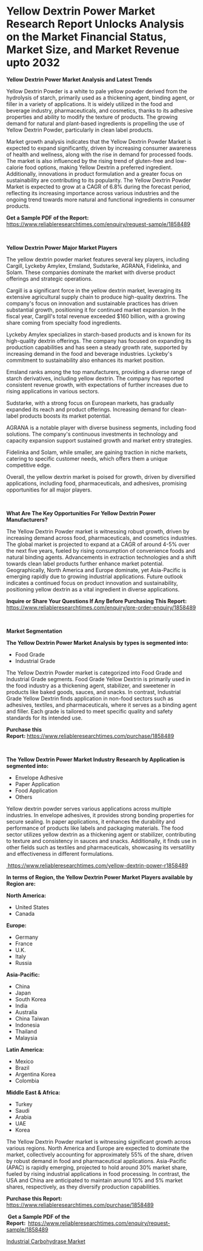 <p><h1>Yellow Dextrin Power Market Research Report Unlocks Analysis on the Market Financial Status, Market Size, and Market Revenue upto 2032</h1></p><p><strong>Yellow Dextrin Power Market Analysis and Latest Trends</strong></p>
<p><p>Yellow Dextrin Powder is a white to pale yellow powder derived from the hydrolysis of starch, primarily used as a thickening agent, binding agent, or filler in a variety of applications. It is widely utilized in the food and beverage industry, pharmaceuticals, and cosmetics, thanks to its adhesive properties and ability to modify the texture of products. The growing demand for natural and plant-based ingredients is propelling the use of Yellow Dextrin Powder, particularly in clean label products.</p><p>Market growth analysis indicates that the Yellow Dextrin Powder Market is expected to expand significantly, driven by increasing consumer awareness of health and wellness, along with the rise in demand for processed foods. The market is also influenced by the rising trend of gluten-free and low-calorie food options, making Yellow Dextrin a preferred ingredient. Additionally, innovations in product formulation and a greater focus on sustainability are contributing to its popularity. The Yellow Dextrin Powder Market is expected to grow at a CAGR of 6.8% during the forecast period, reflecting its increasing importance across various industries and the ongoing trend towards more natural and functional ingredients in consumer products.</p></p>
<p><strong>Get a Sample PDF of the Report:&nbsp;</strong> <a href="https://www.reliableresearchtimes.com/enquiry/request-sample/1858489?utm_campaign=2204&utm_medium=2&utm_source=Github&utm_content=ia&utm_term=03022025&utm_id=yellow-dextrin-power">https://www.reliableresearchtimes.com/enquiry/request-sample/1858489</a></p>
<p>&nbsp;</p>
<p><strong>Yellow Dextrin Power Major Market Players</strong></p>
<p><p>The yellow dextrin powder market features several key players, including Cargill, Lyckeby Amylex, Emsland, Sudstarke, AGRANA, Fidelinka, and Solam. These companies dominate the market with diverse product offerings and strategic operations.</p><p>Cargill is a significant force in the yellow dextrin market, leveraging its extensive agricultural supply chain to produce high-quality dextrins. The company's focus on innovation and sustainable practices has driven substantial growth, positioning it for continued market expansion. In the fiscal year, Cargill's total revenue exceeded $160 billion, with a growing share coming from specialty food ingredients.</p><p>Lyckeby Amylex specializes in starch-based products and is known for its high-quality dextrin offerings. The company has focused on expanding its production capabilities and has seen a steady growth rate, supported by increasing demand in the food and beverage industries. Lyckeby's commitment to sustainability also enhances its market position.</p><p>Emsland ranks among the top manufacturers, providing a diverse range of starch derivatives, including yellow dextrin. The company has reported consistent revenue growth, with expectations of further increases due to rising applications in various sectors.</p><p>Sudstarke, with a strong focus on European markets, has gradually expanded its reach and product offerings. Increasing demand for clean-label products boosts its market potential.</p><p>AGRANA is a notable player with diverse business segments, including food solutions. The company's continuous investments in technology and capacity expansion support sustained growth and market entry strategies.</p><p>Fidelinka and Solam, while smaller, are gaining traction in niche markets, catering to specific customer needs, which offers them a unique competitive edge.</p><p>Overall, the yellow dextrin market is poised for growth, driven by diversified applications, including food, pharmaceuticals, and adhesives, promising opportunities for all major players.</p></p>
<p>&nbsp;</p>
<p><strong>What Are The Key Opportunities For Yellow Dextrin Power Manufacturers?</strong></p>
<p><p>The Yellow Dextrin Powder market is witnessing robust growth, driven by increasing demand across food, pharmaceuticals, and cosmetics industries. The global market is projected to expand at a CAGR of around 4-5% over the next five years, fueled by rising consumption of convenience foods and natural binding agents. Advancements in extraction technologies and a shift towards clean label products further enhance market potential. Geographically, North America and Europe dominate, yet Asia-Pacific is emerging rapidly due to growing industrial applications. Future outlook indicates a continued focus on product innovation and sustainability, positioning yellow dextrin as a vital ingredient in diverse applications.</p></p>
<p><strong>Inquire or Share Your Questions If Any Before Purchasing This Report:</strong> <a href="https://www.reliableresearchtimes.com/enquiry/pre-order-enquiry/1858489?utm_campaign=2204&utm_medium=2&utm_source=Github&utm_content=ia&utm_term=03022025&utm_id=yellow-dextrin-power">https://www.reliableresearchtimes.com/enquiry/pre-order-enquiry/1858489</a></p>
<p>&nbsp;</p>
<p><strong>Market Segmentation</strong></p>
<p><strong>The Yellow Dextrin Power Market Analysis by types is segmented into:</strong></p>
<p><ul><li>Food Grade</li><li>Industrial Grade</li></ul></p>
<p><p>The Yellow Dextrin Powder market is categorized into Food Grade and Industrial Grade segments. Food Grade Yellow Dextrin is primarily used in the food industry as a thickening agent, stabilizer, and sweetener in products like baked goods, sauces, and snacks. In contrast, Industrial Grade Yellow Dextrin finds application in non-food sectors such as adhesives, textiles, and pharmaceuticals, where it serves as a binding agent and filler. Each grade is tailored to meet specific quality and safety standards for its intended use.</p></p>
<p><strong>Purchase this Report:&nbsp;</strong><a href="https://www.reliableresearchtimes.com/purchase/1858489?utm_campaign=2204&utm_medium=2&utm_source=Github&utm_content=ia&utm_term=03022025&utm_id=yellow-dextrin-power">https://www.reliableresearchtimes.com/purchase/1858489</a></p>
<p>&nbsp;</p>
<p><strong>The Yellow Dextrin Power Market Industry Research by Application is segmented into:</strong></p>
<p><ul><li>Envelope Adhesive</li><li>Paper Application</li><li>Food Application</li><li>Others</li></ul></p>
<p><p>Yellow dextrin powder serves various applications across multiple industries. In envelope adhesives, it provides strong bonding properties for secure sealing. In paper applications, it enhances the durability and performance of products like labels and packaging materials. The food sector utilizes yellow dextrin as a thickening agent or stabilizer, contributing to texture and consistency in sauces and snacks. Additionally, it finds use in other fields such as textiles and pharmaceuticals, showcasing its versatility and effectiveness in different formulations.</p></p>
<p><a href="https://www.reliableresearchtimes.com/yellow-dextrin-power-r1858489?utm_campaign=2204&utm_medium=2&utm_source=Github&utm_content=ia&utm_term=03022025&utm_id=yellow-dextrin-power">&nbsp;https://www.reliableresearchtimes.com/yellow-dextrin-power-r1858489</a></p>
<p><strong>In terms of Region, the Yellow Dextrin Power Market Players available by Region are:</strong></p>
<p>
    <p> <strong> North America: </strong>
        <ul>
            <li>United States</li>
            <li>Canada</li>
        </ul>
        </p> 
    <p> <strong> Europe: </strong>
        <ul>
            <li>Germany</li>
            <li>France</li>
            <li>U.K.</li>
            <li>Italy</li>
            <li>Russia</li>
        </ul>
        </p> 
    <p> <strong> Asia-Pacific: </strong>
        <ul>
            <li>China</li>
            <li>Japan</li>
            <li>South Korea</li>
            <li>India</li>
            <li>Australia</li>
            <li>China Taiwan</li>
            <li>Indonesia</li>
            <li>Thailand</li>
            <li>Malaysia</li>
        </ul>
        </p> 
    <p> <strong> Latin America: </strong>
        <ul>
            <li>Mexico</li>
            <li>Brazil</li>
            <li>Argentina Korea</li>
            <li>Colombia</li>
        </ul>
        </p> 
    <p> <strong> Middle East & Africa: </strong>
        <ul>
            <li>Turkey</li>
            <li>Saudi</li>
            <li>Arabia</li>
            <li>UAE</li>
            <li>Korea</li>
        </ul>
    </p>
    </p>
<p><p>The Yellow Dextrin Powder market is witnessing significant growth across various regions. North America and Europe are expected to dominate the market, collectively accounting for approximately 55% of the share, driven by robust demand in food and pharmaceutical applications. Asia-Pacific (APAC) is rapidly emerging, projected to hold around 30% market share, fueled by rising industrial applications in food processing. In contrast, the USA and China are anticipated to maintain around 10% and 5% market shares, respectively, as they diversify production capabilities.</p></p>
<p><strong>Purchase this Report: </strong><a href="https://www.reliableresearchtimes.com/purchase/1858489?utm_campaign=2204&utm_medium=2&utm_source=Github&utm_content=ia&utm_term=03022025&utm_id=yellow-dextrin-power">https://www.reliableresearchtimes.com/purchase/1858489</a></p>
<p>&nbsp;<strong>Get a Sample PDF of the Report:&nbsp;&nbsp;</strong><a href="https://www.reliableresearchtimes.com/enquiry/request-sample/1858489?utm_campaign=2204&utm_medium=2&utm_source=Github&utm_content=ia&utm_term=03022025&utm_id=yellow-dextrin-power">https://www.reliableresearchtimes.com/enquiry/request-sample/1858489</a></p>
<p><strong></strong></p>
<p><p><a href="https://github.com/tambraunrue691969/Market-Research-Report-List-1/blob/main/industrial-carbohydrase-market.md?utm_campaign=2204&utm_medium=2&utm_source=Github&utm_content=ia&utm_term=03022025&utm_id=yellow-dextrin-power">Industrial Carbohydrase Market</a></p></p>